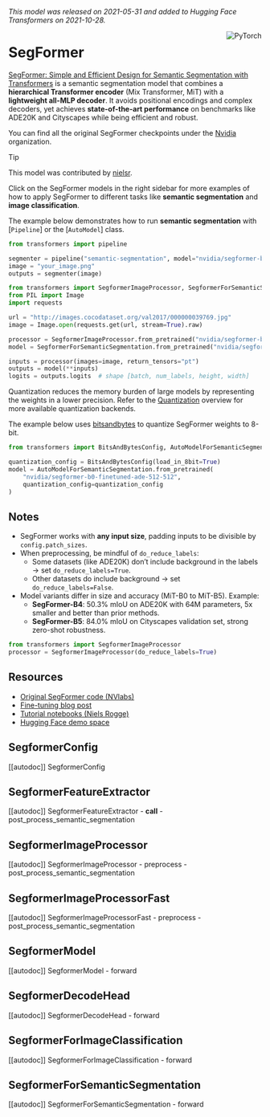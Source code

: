 <!--Copyright 2021 The HuggingFace Team. All rights reserved.

Licensed under the Apache License, Version 2.0 (the "License");
you may not use this file except in compliance with the License.
http://www.apache.org/licenses/LICENSE-2.0

Unless required by applicable law or agreed to in writing,
software distributed under the License is distributed on an "AS IS" BASIS,
WITHOUT WARRANTIES OR CONDITIONS OF ANY KIND, either express or implied.

⚠️ Note that this file is in Markdown but contains specific syntax
for our doc-builder (similar to MDX) that may not render properly
in your Markdown viewer.
-->
*This model was released on 2021-05-31 and added to Hugging Face Transformers on 2021-10-28.*

<div style="float: right;">
    <div class="flex flex-wrap space-x-1">
           <img alt="PyTorch" src="https://img.shields.io/badge/PyTorch-DE3412?style=flat&logo=pytorch&logoColor=white">
    </div>
</div>

# SegFormer

[SegFormer: Simple and Efficient Design for Semantic Segmentation with Transformers](https://huggingface.co/papers/2105.15203) is a semantic segmentation model that combines a **hierarchical Transformer encoder** (Mix Transformer, MiT) with a **lightweight all-MLP decoder**. It avoids positional encodings and complex decoders, yet achieves **state-of-the-art performance** on benchmarks like ADE20K and Cityscapes while being efficient and robust.

You can find all the original SegFormer checkpoints under the [Nvidia](https://huggingface.co/nvidia/models?search=segformer) organization.

> [!TIP]
> This model was contributed by [nielsr](https://huggingface.co/nielsr).
>
> Click on the SegFormer models in the right sidebar for more examples of how to apply SegFormer to different tasks like **semantic segmentation** and **image classification**.

The example below demonstrates how to run **semantic segmentation** with [`Pipeline`] or the [`AutoModel`] class.

<hfoptions id="usage">
<hfoption id="Pipeline">

```python
from transformers import pipeline

segmenter = pipeline("semantic-segmentation", model="nvidia/segformer-b0-finetuned-ade-512-512")
image = "your_image.png"
outputs = segmenter(image)
```

</hfoption>
<hfoption id="AutoModel">

```python
from transformers import SegformerImageProcessor, SegformerForSemanticSegmentation
from PIL import Image
import requests

url = "http://images.cocodataset.org/val2017/000000039769.jpg"
image = Image.open(requests.get(url, stream=True).raw)

processor = SegformerImageProcessor.from_pretrained("nvidia/segformer-b0-finetuned-ade-512-512")
model = SegformerForSemanticSegmentation.from_pretrained("nvidia/segformer-b0-finetuned-ade-512-512")

inputs = processor(images=image, return_tensors="pt")
outputs = model(**inputs)
logits = outputs.logits  # shape [batch, num_labels, height, width]
```

</hfoption>

</hfoptions>

Quantization reduces the memory burden of large models by representing the weights in a lower precision. Refer to the [Quantization](../quantization/overview) overview for more available quantization backends.

The example below uses [bitsandbytes](https://huggingface.co/docs/transformers/main/en/quantization/bitsandbytes) to quantize SegFormer weights to 8-bit.

```python
from transformers import BitsAndBytesConfig, AutoModelForSemanticSegmentation

quantization_config = BitsAndBytesConfig(load_in_8bit=True)
model = AutoModelForSemanticSegmentation.from_pretrained(
    "nvidia/segformer-b0-finetuned-ade-512-512",
    quantization_config=quantization_config
)
```

## Notes

- SegFormer works with **any input size**, padding inputs to be divisible by `config.patch_sizes`.
- When preprocessing, be mindful of `do_reduce_labels`:
  - Some datasets (like ADE20K) don’t include background in the labels → set `do_reduce_labels=True`.
  - Other datasets do include background → set `do_reduce_labels=False`.
- Model variants differ in size and accuracy (MiT-B0 to MiT-B5). Example:
  - **SegFormer-B4**: 50.3% mIoU on ADE20K with 64M parameters, 5x smaller and better than prior methods.
  - **SegFormer-B5**: 84.0% mIoU on Cityscapes validation set, strong zero-shot robustness.

```python
from transformers import SegformerImageProcessor
processor = SegformerImageProcessor(do_reduce_labels=True)
```

## Resources

- [Original SegFormer code (NVlabs)](https://github.com/NVlabs/SegFormer)  
- [Fine-tuning blog post](https://huggingface.co/blog/fine-tune-segformer)  
- [Tutorial notebooks (Niels Rogge)](https://github.com/NielsRogge/Transformers-Tutorials/tree/master/SegFormer)  
- [Hugging Face demo space](https://huggingface.co/spaces/chansung/segformer-tf-transformers)  

## SegformerConfig

[[autodoc]] SegformerConfig

## SegformerFeatureExtractor

[[autodoc]] SegformerFeatureExtractor
    - __call__
    - post_process_semantic_segmentation

## SegformerImageProcessor

[[autodoc]] SegformerImageProcessor
    - preprocess
    - post_process_semantic_segmentation

## SegformerImageProcessorFast

[[autodoc]] SegformerImageProcessorFast
    - preprocess
    - post_process_semantic_segmentation

## SegformerModel

[[autodoc]] SegformerModel
    - forward

## SegformerDecodeHead

[[autodoc]] SegformerDecodeHead
    - forward

## SegformerForImageClassification

[[autodoc]] SegformerForImageClassification
    - forward

## SegformerForSemanticSegmentation

[[autodoc]] SegformerForSemanticSegmentation
    - forward
